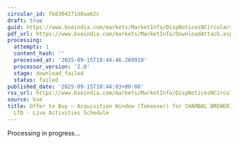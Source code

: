 ```yaml
---
circular_id: fb8304271d8aa62c
draft: true
guid: https://www.bseindia.com/markets/MarketInfo/DispNoticesNCirculars.aspx?Noticeid={F9C47D51-C42F-41AC-863D-EBE6B24D3575}&noticeno=20250915-19&dt=09/15/2025&icount=19&totcount=81&flag=0
pdf_url: https://www.bseindia.com/markets/MarketInfo/DownloadAttach.aspx?id=20250915-19&attachedId=
processing:
  attempts: 1
  content_hash: ''
  processed_at: '2025-09-15T18:44:46.269910'
  processor_version: '2.0'
  stage: download_failed
  status: failed
published_date: '2025-09-15T10:44:03+00:00'
rss_url: https://www.bseindia.com/markets/MarketInfo/DispNoticesNCirculars.aspx?Noticeid={F9C47D51-C42F-41AC-863D-EBE6B24D3575}&noticeno=20250915-19&dt=09/15/2025&icount=19&totcount=81&flag=0
source: bse
title: Offer to Buy – Acquisition Window (Takeover) for CHAMBAL BREWERIES DISTILLERIES
  LTD - Live Activities Schedule
---
```


Processing in progress...